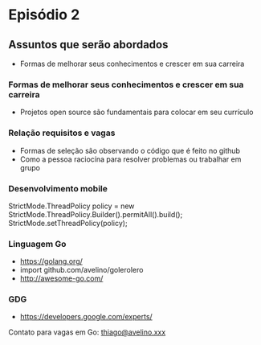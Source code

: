 # Episódio 2

## Assuntos que serão abordados

- Formas de melhorar seus conhecimentos e crescer em sua carreira

### Formas de melhorar seus conhecimentos e crescer em sua carreira

- Projetos open source são fundamentais para colocar em seu currículo

### Relação requisitos e vagas

- Formas de seleção são observando o código que é feito no github
- Como a pessoa raciocína para resolver problemas ou trabalhar em grupo

### Desenvolvimento mobile

StrictMode.ThreadPolicy policy = new StrictMode.ThreadPolicy.Builder().permitAll().build();
StrictMode.setThreadPolicy(policy);

### Linguagem Go

- https://golang.org/
- import github.com/avelino/golerolero
- http://awesome-go.com/

### GDG

- https://developers.google.com/experts/

Contato para vagas em Go: thiago@avelino.xxx
